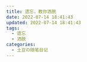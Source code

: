 ```yaml
---
title: 遗忘，教你洒脱
date: 2022-07-14 18:41:43
updated: 2022-07-14 18:41:43
tags:
  - 遗忘
  - 洒脱
categories:
  - 土豆の随笔日记
---
```

